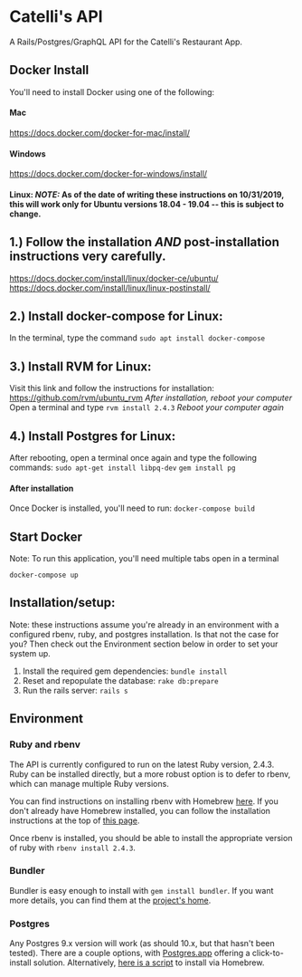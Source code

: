 # Catelli's API

A Rails/Postgres/GraphQL API for the Catelli's Restaurant App.

## Docker Install

You'll need to install Docker using one of the following:

#### Mac
https://docs.docker.com/docker-for-mac/install/

#### Windows
https://docs.docker.com/docker-for-windows/install/

#### Linux: *NOTE:* As of the date of writing these instructions on 10/31/2019, this will work only for Ubuntu versions 18.04 - 19.04 -- this is subject to change.
## 1.) Follow the installation *AND* post-installation instructions very carefully.
https://docs.docker.com/install/linux/docker-ce/ubuntu/
https://docs.docker.com/install/linux/linux-postinstall/

## 2.) Install docker-compose for Linux:
In the terminal, type the command `sudo apt install docker-compose`

## 3.) Install RVM for Linux:
Visit this link and follow the instructions for installation: https://github.com/rvm/ubuntu_rvm
*After installation, reboot your computer*
Open a terminal and type `rvm install 2.4.3`
*Reboot your computer again*

## 4.) Install Postgres for Linux:
After rebooting, open a terminal once again and type the following commands:
`sudo apt-get install libpq-dev`
`gem install pg`


#### After installation

Once Docker is installed, you'll need to run:
`docker-compose build`

## Start Docker
Note: To run this application, you'll need multiple tabs open in a terminal

`docker-compose up`

## Installation/setup:

Note: these instructions assume you're already in an environment with a configured rbenv, ruby, and postgres installation. Is that not the case for you? Then check out the Environment section below in order to set your system up.

1. Install the required gem dependencies: `bundle install`
2. Reset and repopulate the database: `rake db:prepare`
3. Run the rails server: `rails s`

## Environment

### Ruby and rbenv

The API is currently configured to run on the latest Ruby version, 2.4.3. Ruby can be installed directly, but a more robust option is to defer to rbenv, which can manage multiple Ruby versions.

You can find instructions on installing rbenv with Homebrew [here](https://github.com/rbenv/rbenv). If you don't already have Homebrew installed, you can follow the installation instructions at the top of [this page](https://brew.sh/).

Once rbenv is installed, you should be able to install the appropriate version of ruby with `rbenv install 2.4.3`.

### Bundler

Bundler is easy enough to install with `gem install bundler`. If you want more details, you can find them at the [project's home](http://bundler.io/).

### Postgres

Any Postgres 9.x version will work (as should 10.x, but that hasn't been tested). There are a couple options, with [Postgres.app](https://postgresapp.com/) offering a click-to-install solution. Alternatively, [here is a script](https://solidfoundationwebdev.com/blog/posts/how-to-install-postgresql-using-brew-on-osx) to install via Homebrew.
